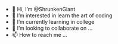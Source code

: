 - 👋 Hi, I’m @ShrunkenGiant
- 👀 I’m interested in learn the art of coding
- 🌱 I’m currently learning in college
- 💞️ I’m looking to collaborate on ...
- 📫 How to reach me ...

<!---
ShrunkenGiant/ShrunkenGiant is a ✨ special ✨ repository because its `README.md` (this file) appears on your GitHub profile.
You can click the Preview link to take a look at your changes.
--->
